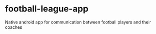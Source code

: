 # football-league-app
Native android app for communication between football players and their coaches
